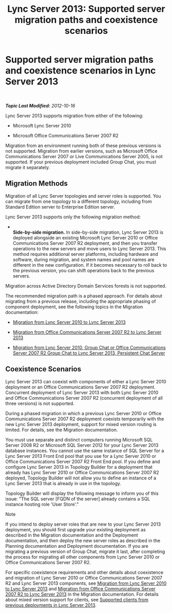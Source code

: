 ﻿---
title: 'Lync Server 2013: Supported server migration paths and coexistence scenarios'
TOCTitle: Supported server migration paths and coexistence scenarios
ms:assetid: 2a6a730f-7f80-45f9-9540-3edfdaa265fb
ms:mtpsurl: https://technet.microsoft.com/en-us/library/Gg425764(v=OCS.15)
ms:contentKeyID: 48183686
ms.date: 07/23/2014
mtps_version: v=OCS.15
---

<div data-xmlns="http://www.w3.org/1999/xhtml">

<div class="topic" data-xmlns="http://www.w3.org/1999/xhtml" data-msxsl="urn:schemas-microsoft-com:xslt" data-cs="http://msdn.microsoft.com/en-us/">

<div data-asp="http://msdn2.microsoft.com/asp">

# Supported server migration paths and coexistence scenarios in Lync Server 2013

</div>

<div id="mainSection">

<div id="mainBody">

<span> </span>

_**Topic Last Modified:** 2012-10-16_

Lync Server 2013 supports migration from either of the following:

  - Microsoft Lync Server 2010

  - Microsoft Office Communications Server 2007 R2

Migration from an environment running both of these previous versions is not supported. Migration from earlier versions, such as Microsoft Office Communications Server 2007 or Live Communications Server 2005, is not supported. If your previous deployment included Group Chat, you must migrate it separately.

<div>

## Migration Methods

Migration of all Lync Server topologies and server roles is supported. You can migrate from one topology to a different topology, including from Standard Edition server to Enterprise Edition server.

Lync Server 2013 supports only the following migration method:

  - <span></span>  
    **Side-by-side migration.** In side-by-side migration, Lync Server 2013 is deployed alongside an existing Microsoft Lync Server 2010 or Office Communications Server 2007 R2 deployment, and then you transfer operations to the new servers and move users to Lync Server 2013. This method requires additional server platforms, including hardware and software, during migration, and system names and pool names are different in the new configuration. If it becomes necessary to roll back to the previous version, you can shift operations back to the previous servers.

Migration across Active Directory Domain Services forests is not supported.

The recommended migration path is a phased approach. For details about migrating from a previous release, including the appropriate phasing of component deployment, see the following topics in the Migration documentation:

  - [Migration from Lync Server 2010 to Lync Server 2013](migration-from-lync-server-2010-to-lync-server-2013.md)

  - [Migration from Office Communications Server 2007 R2 to Lync Server 2013](migration-from-office-communications-server-2007-r2-to-lync-server-2013.md)

  - [Migration from Lync Server 2010, Group Chat or Office Communications Server 2007 R2 Group Chat to Lync Server 2013, Persistent Chat Server](migration-from-lync-server-2010-group-chat-or-office-communications-server-2007-r2-group-chat-to-lync-server-2013-persistent-chat-server.md)

</div>

<span id="BKMK_PhasedMigration"></span>

<div>

## Coexistence Scenarios

Lync Server 2013 can coexist with components of either a Lync Server 2010 deployment or an Office Communications Server 2007 R2 deployment. Concurrent deployment of Lync Server 2013 with both Lync Server 2010 and Office Communications Server 2007 R2 (concurrent deployment of all three versions) is not supported.

During a phased migration in which a previous Lync Server 2010 or Office Communications Server 2007 R2 deployment coexists temporarily with the new Lync Server 2013 deployment, support for mixed version routing is limited. For details, see the Migration documentation.

You must use separate and distinct computers running Microsoft SQL Server 2008 R2 or Microsoft SQL Server 2012 for your Lync Server 2013 database instances. You cannot use the same instance of SQL Server for a Lync Server 2013 Front End pool that you use for a Lync Server 2010 or Office Communications Server 2007 R2 Front End pool. If you define and configure Lync Server 2013 in Topology Builder for a deployment that already has Lync Server 2010 or Office Communications Server 2007 R2 deployed, Topology Builder will not allow you to define an instance of a Lync Server 2013 that is already in use in the topology.

Topology Builder will display the following message to inform you of this issue: "The SQL server \[FQDN of the server\] already contains a SQL instance hosting role 'User Store'."

<div>


> [!NOTE]  
> If you intend to deploy server roles that are new to your Lync Server 2013 deployment, you should first upgrade your existing deployment as described in the Migration documentation and the Deployment documentation, and then deploy the new server roles as described in the Planning documentation and Deployment documentation. If you are migrating a previous version of Group Chat, migrate it last, after completing the process for migrating all other components from Lync Server 2010 or Office Communications Server 2007 R2.



</div>

For specific coexistence requirements and other details about coexistence and migration of Lync Server 2010 or Office Communications Server 2007 R2 and Lync Server 2013 components, see [Migration from Lync Server 2010 to Lync Server 2013](migration-from-lync-server-2010-to-lync-server-2013.md) and [Migration from Office Communications Server 2007 R2 to Lync Server 2013](migration-from-office-communications-server-2007-r2-to-lync-server-2013.md) in the Migration documentation. For details about mixed version support for clients, see [Supported clients from previous deployments in Lync Server 2013](lync-server-2013-supported-clients-from-previous-deployments.md).

</div>

</div>

<span> </span>

</div>

</div>

</div>

